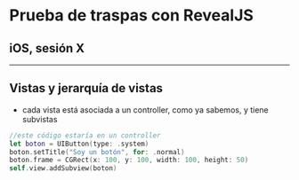 # Prueba de traspas con RevealJS
## iOS, sesión X

---

## Vistas y jerarquía de vistas

- cada vista está asociada a un controller, como ya sabemos, y tiene subvistas

```swift
//este código estaría en un controller
let boton = UIButton(type: .system)
boton.setTitle("Soy un botón", for: .normal)
boton.frame = CGRect(x: 100, y: 100, width: 100, height: 50)
self.view.addSubview(boton)
```

